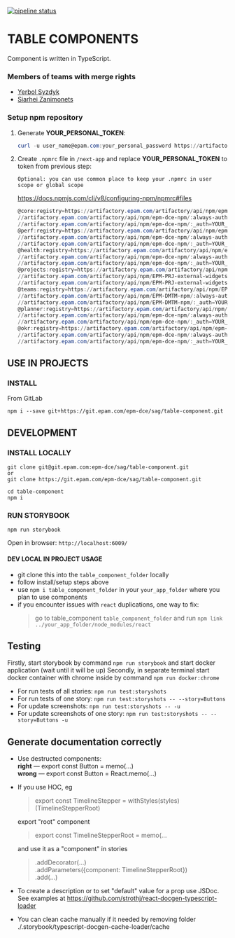 [![pipeline status](https://git.epam.com/epm-dce/sag/table-component/badges/master/pipeline.svg)](https://git.epam.com/epm-dce/sag/table-component)

# TABLE COMPONENTS

Component is written in TypeScript.

### Members of teams with merge rights

-   [Yerbol Syzdyk](https://telescope.epam.com/who/Yerbol_Syzdyk)
-   [Siarhei Zanimonets](https://telescope.epam.com/who/Siarhei_Zanimonets)

### Setup npm repository

1. Generate **YOUR_PERSONAL_TOKEN**:

    ```powershell
    curl -u user_name@epam.com:your_personal_password https://artifactory.epam.com/artifactory/api/npm/auth
    ```

2. Create `.npmrc` file in `/next-app` and replace **YOUR_PERSONAL_TOKEN** to token from previous step:

    ```
    Optional: you can use common place to keep your .npmrc in user scope or global scope
    ```

   https://docs.npmjs.com/cli/v8/configuring-npm/npmrc#files

    ```powershell
    @core:registry=https://artifactory.epam.com/artifactory/api/npm/epm-dce-npm/
    //artifactory.epam.com/artifactory/api/npm/epm-dce-npm/:always-auth=true
    //artifactory.epam.com/artifactory/api/npm/epm-dce-npm/:_auth=YOUR_PERSONAL_TOKEN
    @perf:registry=https://artifactory.epam.com/artifactory/api/npm/epm-dce-npm/
    //artifactory.epam.com/artifactory/api/npm/epm-dce-npm/:always-auth=true
    //artifactory.epam.com/artifactory/api/npm/epm-dce-npm/:_auth=YOUR_PERSONAL_TOKEN
    @health:registry=https://artifactory.epam.com/artifactory/api/npm/epm-dce-npm/
    //artifactory.epam.com/artifactory/api/npm/epm-dce-npm/:always-auth=true
    //artifactory.epam.com/artifactory/api/npm/epm-dce-npm/:_auth=YOUR_PERSONAL_TOKEN
    @projects:registry=https://artifactory.epam.com/artifactory/api/npm/EPM-PRJ-external-widgets/
    //artifactory.epam.com/artifactory/api/npm/EPM-PRJ-external-widgets/:always-auth=true
    //artifactory.epam.com/artifactory/api/npm/EPM-PRJ-external-widgets/:_auth=YOUR_PERSONAL_TOKEN
    @teams:registry=https://artifactory.epam.com/artifactory/api/npm/EPM-DMTM-npm/
    //artifactory.epam.com/artifactory/api/npm/EPM-DMTM-npm/:always-auth=true
    //artifactory.epam.com/artifactory/api/npm/EPM-DMTM-npm/:_auth=YOUR_PERSONAL_TOKEN
    @planner:registry=https://artifactory.epam.com/artifactory/api/npm/epm-dce-npm/
    //artifactory.epam.com/artifactory/api/npm/epm-dce-npm/:always-auth=true
    //artifactory.epam.com/artifactory/api/npm/epm-dce-npm/:_auth=YOUR_PERSONAL_TOKEN
    @okr:registry=https://artifactory.epam.com/artifactory/api/npm/epm-dce-npm/
    //artifactory.epam.com/artifactory/api/npm/epm-dce-npm/:always-auth=true
    //artifactory.epam.com/artifactory/api/npm/epm-dce-npm/:_auth=YOUR_PERSONAL_TOKEN
    ```


## USE IN PROJECTS

### INSTALL

From GitLab

```
npm i --save git+https://git.epam.com/epm-dce/sag/table-component.git
```


## DEVELOPMENT

### INSTALL LOCALLY

```
git clone git@git.epam.com:epm-dce/sag/table-component.git
or
git clone https://git.epam.com/epm-dce/sag/table-component.git

cd table-component
npm i
```

### RUN STORYBOOK

```
npm run storybook
```

Open in browser: `http://localhost:6009/`

#### DEV LOCAL IN PROJECT USAGE

-   git clone this into the `table_component_folder` locally
-   follow install/setup steps above
-   use `npm i table_component_folder` in your `your_app_folder` where you plan to use components
-   if you encounter issues with `react` duplications, one way to fix:
    > go to table_component `table_component_folder` and run `npm link ../your_app_folder/node_modules/react`

## Testing

Firstly, start storybook by command `npm run storybook` and start docker application (wait until it will be up)
Secondly, in separate terminal start docker container with chrome inside by command `npm run docker:chrome`

-   For run tests of all stories: `npm run test:storyshots`
-   For run tests of one story: `npm run test:storyshots -- --story=Buttons`
-   For update screenshots: `npm run test:storyshots -- -u`
-   For update screenshots of one story: `npm run test:storyshots -- --story=Buttons -u`

## Generate documentation correctly

-   Use destructed components:<br>
    <b>right</b> &mdash; export const Button = memo(...) <br>
    <b>wrong</b> &mdash; export const Button = React.memo(...)
-   If you use HOC, eg

    > export const TimelineStepper = withStyles(styles)(TimelineStepperRoot)

    export "root" component

    > export const TimelineStepperRoot = memo(...

    and use it as a "component" in stories

    > .addDecorator(...)<br>
    > .addParameters({component: TimelineStepperRoot})<br>
    > .add(...)

-   To create a description or to set "default" value for a prop use JSDoc.<br>
    See examples at https://github.com/strothj/react-docgen-typescript-loader
-   You can clean cache manually if it needed by removing folder ./.storybook/typescript-docgen-cache-loader/cache

